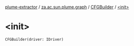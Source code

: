 [plume-extractor](../../index.md) / [za.ac.sun.plume.graph](../index.md) / [CFGBuilder](index.md) / [&lt;init&gt;](./-init-.md)

# &lt;init&gt;

`CFGBuilder(driver: IDriver)`